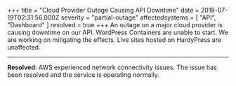 +++
title = "Cloud Provider Outage Causing API Downtime"
date = 2018-07-19T02:31:56.000Z
severity = "partial-outage"
affectedsystems = [
  "API",
  "Dashboard"
]
resolved = true
+++
 An outage on a major cloud provider is causing downtime on our API. WordPress Containers are unable to start. We are working on mitigating the effects. Live sites hosted on HardyPress are unaffected.

---

**Resolved**: AWS experienced network connectivity issues. The issue has been resolved and the service is operating normally. 
